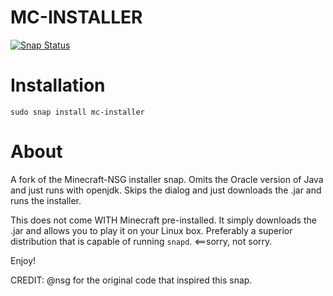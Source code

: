 # MC-INSTALLER

[![Snap Status](https://build.snapcraft.io/badge/kz6fittycent/snap-minecraft.svg)](https://build.snapcraft.io/user/kz6fittycent/snap-minecraft)

# Installation
`sudo snap install mc-installer`

# About
A fork of the Minecraft-NSG installer snap. Omits the Oracle version of Java and just runs with openjdk. Skips the dialog and just downloads the .jar and runs the installer.

This does not come WITH Minecraft pre-installed. It simply downloads the .jar and allows you to play it on your Linux box. Preferably a superior distribution that is capable of running `snapd`. <==sorry, not sorry.

Enjoy!

CREDIT: @nsg for the original code that inspired this snap. 
